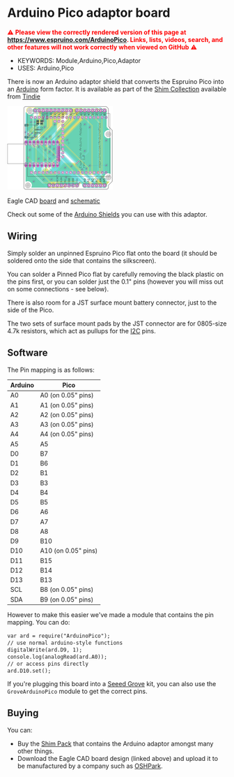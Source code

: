 <!--- Copyright (c) 2018 Gordon Williams, Pur3 Ltd. See the file LICENSE for copying permission. -->
Arduino Pico adaptor board
==========================

<span style="color:red">:warning: **Please view the correctly rendered version of this page at https://www.espruino.com/ArduinoPico. Links, lists, videos, search, and other features will not work correctly when viewed on GitHub** :warning:</span>

* KEYWORDS: Module,Arduino,Pico,Adaptor
* USES: Arduino,Pico

There is now an Arduino adaptor shield that converts the Espruino Pico into an [Arduino](/Arduino) form factor. It is available as part of the [Shim Collection](/Shims) available from [Tindie](https://www.tindie.com/products/gfwilliams/espruino-pico-adaptor-pack/)

[![](ArduinoPico/arduino.png)](https://www.tindie.com/products/gfwilliams/espruino-pico-adaptor-pack/)

Eagle CAD [board](https://raw.githubusercontent.com/espruino/EspruinoBoard/master/Pico/Adaptors/eagle/arduino.brd)
 and [schematic](https://raw.githubusercontent.com/espruino/EspruinoBoard/master/Pico/Adaptors/eagle/arduino.sch)

Check out some of the  [Arduino Shields](/Arduino) you can use with this adaptor.

Wiring
------

Simply solder an unpinned Espruino Pico flat onto the board (it should be soldered onto the side that contains the silkscreen).

You can solder a Pinned Pico flat by carefully removing the black plastic on the pins first, or you can solder just the 0.1" pins (however you will miss out on some connections - see below).

There is also room for a JST surface mount battery connector, just to the side of the Pico.

The two sets of surface mount pads by the JST connector are for 0805-size 4.7k resistors, which act as pullups for the [I2C](/I2C) pins.


Software
-------

The Pin mapping is as follows:

| Arduino | Pico |
|-----|------|
| A0  | A0 (on 0.05" pins)  |
| A1  | A1 (on 0.05" pins)   |
| A2  | A2 (on 0.05" pins)   |
| A3  | A3 (on 0.05" pins)   |
| A4  | A4 (on 0.05" pins)   |
| A5  | A5   |
| D0  | B7   |
| D1  | B6   |
| D2  | B1   |
| D3  | B3   |
| D4  | B4   |
| D5  | B5   |
| D6  | A6   |
| D7  | A7   |
| D8  | A8   |
| D9  | B10  |
| D10 |  A10 (on 0.05" pins) |
| D11 |  B15 |
| D12 |  B14 |
| D13 |  B13 |
| SCL |  B8 (on 0.05" pins)  |
| SDA |  B9 (on 0.05" pins)  |

However to make this easier we've made a module that contains the pin mapping. You can do:

```
var ard = require("ArduinoPico");
// use normal arduino-style functions
digitalWrite(ard.D9, 1);
console.log(analogRead(ard.A0));
// or access pins directly
ard.D10.set();
```

If you're plugging this board into a [Seeed Grove](/Grove) kit, you can also use the `GroveArduinoPico` module to get the correct pins.

Buying
------

You can:

* Buy the [Shim Pack](/Shims) that contains the Arduino adaptor amongst many other things.
* Download the Eagle CAD board design (linked above) and upload it to be manufactured by a company such as [OSHPark](https://www.oshpark.com/).
